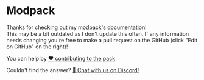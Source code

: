 # Modpack

Thanks for checking out my modpack's documentation!\
This may be a bit outdated as I don't update this often. If any information needs changing you're free to make a pull request on the GitHub (click "Edit on GitHub" on the right)!

You can help by [❤️ contributing to the pack](https://pack.srnyx.xyz/git/.github/CONTRIBUTING.md)

Couldn't find the answer? [💬 Chat with us on Discord!](https://srnyx.xyz/discord)
